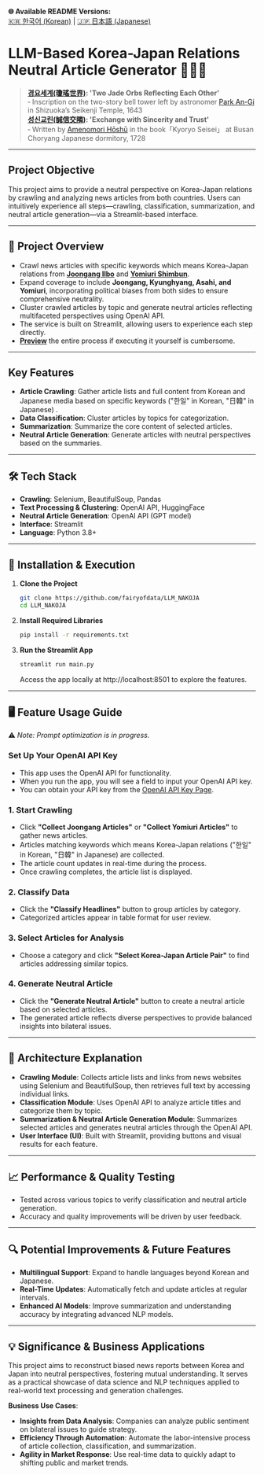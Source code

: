 **🌐 Available README Versions:**  
[🇰🇷 한국어 (Korean)](https://github.com/fairyofdata/LLM_NAKOJA/blob/master/README_KR.md) | [🇯🇵 日本語 (Japanese)](https://github.com/fairyofdata/LLM_NAKOJA/blob/master/README_JP.md)  

# LLM-Based Korea-Japan Relations Neutral Article Generator 📰🤝🤖

> **[경요세계(瓊瑤世界)](https://www.seoul.co.kr/news/editOpinion/world-stories/2024/07/12/20240712035005): 'Two Jade Orbs Reflecting Each Other'**  
‐ Inscription on the two-story bell tower left by astronomer [Park An-Gi](https://encykorea.aks.ac.kr/Article/E0020900) in Shizuoka’s Seikenji Temple, 1643  
> **[성신교린(誠信交隣)](https://www.donga.com/news/People/article/all/20210416/106434451/1): 'Exchange with Sincerity and Trust'**  
‐ Written by [Amenomori Hōshū](https://busan.grandculture.net/Contents?local=busan&dataType=01&contents_id=GC04203537) in the book「Kyoryo Seisei」 at Busan Choryang Japanese dormitory, 1728  

---

## **Project Objective**

This project aims to provide a neutral perspective on Korea-Japan relations by crawling and analyzing news articles from both countries. Users can intuitively experience all steps—crawling, classification, summarization, and neutral article generation—via a Streamlit-based interface.  

---

## 📖 **Project Overview**

- Crawl news articles with specific keywords which means Korea-Japan relations from **[Joongang Ilbo](https://www.joongang.co.kr/)** and **[Yomiuri Shimbun](https://www.yomiuri.co.jp/)**.
- Expand coverage to include **Joongang, Kyunghyang, Asahi, and Yomiuri**, incorporating political biases from both sides to ensure comprehensive neutrality.
- Cluster crawled articles by topic and generate neutral articles reflecting multifaceted perspectives using OpenAI API.  
- The service is built on Streamlit, allowing users to experience each step directly.  
- **[Preview](/NAKOJA_Preview.png)** the entire process if executing it yourself is cumbersome.  

---

## **Key Features**

- **Article Crawling**: Gather article lists and full content from Korean and Japanese media based on specific keywords ("한일" in Korean, "日韓" in Japanese) .  
- **Data Classification**: Cluster articles by topics for categorization.  
- **Summarization**: Summarize the core content of selected articles.  
- **Neutral Article Generation**: Generate articles with neutral perspectives based on the summaries.  

---

## 🛠️ **Tech Stack**

- **Crawling**: Selenium, BeautifulSoup, Pandas  
- **Text Processing & Clustering**: OpenAI API, HuggingFace  
- **Neutral Article Generation**: OpenAI API (GPT model)  
- **Interface**: Streamlit  
- **Language**: Python 3.8+  

---

## 🚀 **Installation & Execution**

1. **Clone the Project**
   ```bash
   git clone https://github.com/fairyofdata/LLM_NAKOJA
   cd LLM_NAKOJA
   ```

2. **Install Required Libraries**
   ```bash
   pip install -r requirements.txt
   ```

3. **Run the Streamlit App**
   ```bash
   streamlit run main.py
   ```

   Access the app locally at http://localhost:8501 to explore the features.  

---

## 🖥️ **Feature Usage Guide**  
⚠️ *Note: Prompt optimization is in progress.*  

### **Set Up Your OpenAI API Key**
   - This app uses the OpenAI API for functionality.
   - When you run the app, you will see a field to input your OpenAI API key.  
   - You can obtain your API key from the [OpenAI API Key Page](https://platform.openai.com/account/api-keys).

### 1. **Start Crawling**  
   - Click **"Collect Joongang Articles"** or **"Collect Yomiuri Articles"** to gather news articles.  
   - Articles matching keywords which means Korea-Japan relations ("한일" in Korean, "日韓" in Japanese) are collected.  
   - The article count updates in real-time during the process.  
   - Once crawling completes, the article list is displayed.  

### 2. **Classify Data**  
   - Click the **"Classify Headlines"** button to group articles by category.  
   - Categorized articles appear in table format for user review.  

### 3. **Select Articles for Analysis**  
   - Choose a category and click **"Select Korea-Japan Article Pair"** to find articles addressing similar topics.  

### 4. **Generate Neutral Article**  
   - Click the **"Generate Neutral Article"** button to create a neutral article based on selected articles.  
   - The generated article reflects diverse perspectives to provide balanced insights into bilateral issues.  

---

## 📂 **Architecture Explanation**

- **Crawling Module**: Collects article lists and links from news websites using Selenium and BeautifulSoup, then retrieves full text by accessing individual links.  
- **Classification Module**: Uses OpenAI API to analyze article titles and categorize them by topic.  
- **Summarization & Neutral Article Generation Module**: Summarizes selected articles and generates neutral articles through the OpenAI API.  
- **User Interface (UI)**: Built with Streamlit, providing buttons and visual results for each feature.  

---

## 📈 **Performance & Quality Testing**

- Tested across various topics to verify classification and neutral article generation.  
- Accuracy and quality improvements will be driven by user feedback.  

---

## 🔍 **Potential Improvements & Future Features**

- **Multilingual Support**: Expand to handle languages beyond Korean and Japanese.  
- **Real-Time Updates**: Automatically fetch and update articles at regular intervals.  
- **Enhanced AI Models**: Improve summarization and understanding accuracy by integrating advanced NLP models.  

---

## 💡 **Significance & Business Applications**

This project aims to reconstruct biased news reports between Korea and Japan into neutral perspectives, fostering mutual understanding. It serves as a practical showcase of data science and NLP techniques applied to real-world text processing and generation challenges.  

**Business Use Cases**:  
- **Insights from Data Analysis**: Companies can analyze public sentiment on bilateral issues to guide strategy.  
- **Efficiency Through Automation**: Automate the labor-intensive process of article collection, classification, and summarization.  
- **Agility in Market Response**: Use real-time data to quickly adapt to shifting public and market trends.  
